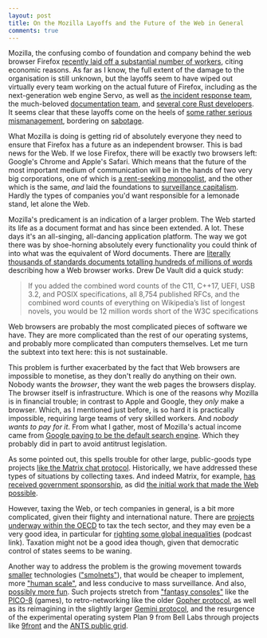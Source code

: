 ```yaml
---
layout: post
title: On the Mozilla Layoffs and the Future of the Web in General
comments: true
---
```


Mozilla, the confusing combo of foundation and company behind the web browser Firefox [recently laid off a substantial number of workers](https://arstechnica.com/information-technology/2020/08/firefox-maker-mozilla-lays-off-250-workers-says-covid-19-lowered-revenue/), citing economic reasons. As far as I know, the full extent of the damage to the organisation is still unknown, but the layoffs seem to have wiped out virtually every team working on the actual future of Firefox, including as the next-generation web engine Servo, as well as [the incident response team](https://twitter.com/MichalPurzynski/status/1293220570885062657), the much-beloved [documentation team](https://twitter.com/i/web/status/1293264395603148802), and [several core Rust developers](https://www.reddit.com/r/rust/comments/i7stjy/how_do_mozilla_layoffs_affect_rust/). It seems clear that these layoffs come on the heels of [some rather serious mismanagement](https://twitter.com/BrendanEich/status/1217512049716035584), bordering on [sabotage](https://social.matej-lach.me/@MatejLach/104682987209059764).


What Mozilla is doing is getting rid of absolutely everyone they need to ensure that Firefox has a future as an independent browser. This is bad news for the Web. If we lose Firefox, there will be exactly two browsers left: Google's Chrome and Apple's Safari. Which means that the future of the most important medium of communication will be in the hands of two very big corporations, one of which is [a rent-seeking monopolist](https://stratechery.com/2018/antitrust-the-app-store-and-apple/), and the other which is the same, *and* laid the foundations to [surveillance capitalism](https://www.nytimes.com/2019/01/18/technology/google-facebook-surveillance-capitalism.html). Hardly the types of companies you'd want responsible for a lemonade stand, let alone the Web.

Mozilla's predicament is an indication of a larger problem. The Web started its life as a document format and has since been extended. A lot. These days it's an all-singing, all-dancing application platform. The way we got there was by shoe-horning absolutely every functionality you could think of into what was the equivalent of Word documents. There are [literally thousands of standards documents totalling hundreds of millions of words](https://drewdevault.com/2020/03/18/Reckless-limitless-scope.html) describing how a Web browser works. Drew De Vault did a quick study:

> If you added the combined word counts of the C11, C++17, UEFI, USB 3.2, and POSIX specifications, all 8,754 published RFCs, and the combined word counts of everything on Wikipedia’s list of longest novels, you would be 12 million words short of the W3C specifications

Web browsers are probably the most complicated pieces of software we have. They are more complicated than the rest of our operating systems, and probably more complicated than computers themselves. Let me turn the subtext into text here: this is not sustainable.

This problem is further exacerbated by the fact that Web browsers are impossible to monetise, as they don't really do anything on their own. Nobody wants the *browser*, they want the web pages the browsers display. The browser itself is infrastructure. Which is one of the reasons why Mozilla is in financial trouble; in contrast to Apple and Google, they *only* make a browser. Which, as I mentioned just before, is so hard it is practically impossible, requiring large teams of very skilled workers. And *nobody wants to pay for it*. From what I gather, most of Mozilla's actual income came from [Google paying to be the default search engine](https://landshark.io/2020/08/16/web-by-google.html). Which they probably did in part to avoid antitrust legislation.

As some pointed out, this spells trouble for other large, public-goods type projects [like the Matrix chat protocol](https://cmpwn.com/@kline/104676555245269598). Historically, we have addressed these types of situations by collecting taxes. And indeed Matrix, for example, [has received government sponsorship](https://matrix.org/blog/2018/04/26/matrix-and-riot-confirmed-as-the-basis-for-frances-secure-instant-messenger-app), as did [the initial work that made the Web possible](https://home.cern/science/computing/birth-web).

However, taxing the Web, or tech companies in general, is a bit more complicated, given their flighty and international nature. There are [projects underway within the OECD](https://www.oecd.org/tax/beps/oecd-leading-multilateral-efforts-to-address-tax-challenges-from-digitalisation-of-the-economy.htm) to tax the tech sector, and they may even be a very good idea, in particular for [righting some global inequalities](https://podcasts.apple.com/us/podcast/global-south-holds-better-future-tech-w-juan-ortiz/id1507621076?i=1000485172435) (podcast link). Taxation might not be a good idea though, given that democratic control of states seems to be waning.

Another way to address the problem is the growing movement towards [smaller](http://lowtech.org/projects/n5m3/) technologies (["smolnets"](https://scholar.social/web/timelines/tag/smolnet)), that would be cheaper to implement, more ["human scale"](https://octodon.social/@kensanata/104676619724624070), and less conducive to mass surveillance. And also, [possibly more fun](https://constraint.systems/). Such projects stretch from ["fantasy consoles"](https://writing.grantcuster.com/posts/2020-08-20-fantasy-consoles-and-framing/) like the [PICO-8](https://www.lexaloffle.com/bbs/?tid=31634) (games), to retro-networking like the older [Gopher protocol](https://en.wikipedia.org/wiki/Gopher_(protocol)), as well as its reimagining in the slightly larger [Gemini protocol](https://gemini.circumlunar.space/), and the resurgence of the experimental operating system Plan 9 from Bell Labs through projects like [9front](http://9front.org/) and the [ANTS public grid](http://9gridchan.org/).

